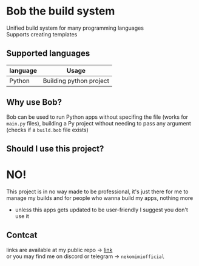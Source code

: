 # Bob the build system  
Unified build system for many programming languages  
Supports creating templates  

## Supported languages  
| language   | Usage    |
|--------------- | --------------- |
| Python   | Building python project   |


## Why use Bob?  
Bob can be used to run Python apps without specifing the file (works for `main.py` files), building a Py project without needing to pass any argument (checks if a `build.bob` file exists)  

## Should I use this project?  
# NO!  
This project is in no way made to be professional, it's just there for me to manage my builds and for people who wanna build my apps, nothing more  

* unless this apps gets updated to be user-friendly I suggest you don't use it  

## Contcat  
links are available at my public repo -> [link](https://github.com/NekoMimiOfficial/NekoMimiOfficial)  
or you may find me on discord or telegram -> `nekomimiofficial`  
